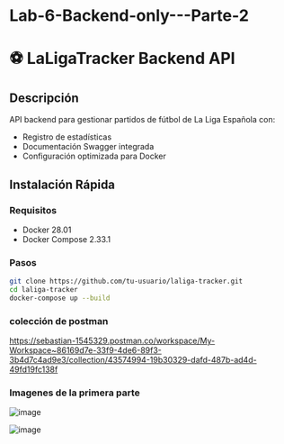 # Lab-6-Backend-only---Parte-2

# ⚽ LaLigaTracker Backend API

## Descripción
API backend para gestionar partidos de fútbol de La Liga Española con:
- Registro de estadísticas 
- Documentación Swagger integrada
- Configuración optimizada para Docker

## Instalación Rápida

### Requisitos
- Docker 28.01
- Docker Compose 2.33.1

### Pasos
```bash
git clone https://github.com/tu-usuario/laliga-tracker.git
cd laliga-tracker
docker-compose up --build
```

### colección de postman
https://sebastian-1545329.postman.co/workspace/My-Workspace~86169d7e-33f9-4de6-89f3-3b4d7c4ad9e3/collection/43574994-19b30329-dafd-487b-ad4d-49fd19fc138f

### Imagenes de la primera parte
![image](https://github.com/user-attachments/assets/2eb1935d-0d17-4d0d-8ea4-c214f3ef6eb5)

![image](https://github.com/user-attachments/assets/69bbd271-f9e0-4358-857d-aded34dd58d2)
